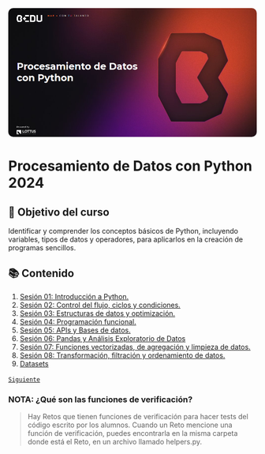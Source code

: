 <div align="center">
    <img src="Sesion-01/Imagenes/Bedu.png" alt="Sesion_01" style="border-radius: 10px;">
</div>

# Procesamiento de Datos con Python 2024

## 🎯 Objetivo del curso

Identificar y comprender los conceptos básicos de Python, incluyendo variables, tipos de datos y operadores, para aplicarlos en la creación de programas sencillos.

## 📚 Contenido

1. [Sesión 01: Introducción a Python.](Sesion-01/Readme.md)
1. [Sesión 02: Control del flujo, ciclos y condiciones.](Sesion-02/Readme.md)
1. [Sesión 03: Estructuras de datos y optimización.](Sesion-03/Readme.md)
1. [Sesión 04: Programación funcional.](Sesion-04/Readme.md)
1. [Sesión 05: APIs y Bases de datos.](Sesion-05/Readme.md)
1. [Sesión 06: Pandas y Análisis Exploratorio de Datos](Sesion-06/Readme.md)
1. [Sesión 07: Funciones vectorizadas, de agregación y limpieza de datos.](Sesion-07/Readme.md)
1. [Sesión 08: Transformación, filtración y ordenamiento de datos.](Sesion-08/Readme.md)
1. [Datasets](Datasets/Readme.md)

[`Siguiente`](Sesion-01/Readme.md)

### NOTA: ¿Qué son las funciones de verificación?

> Hay Retos que tienen funciones de verificación para hacer tests del código escrito por los alumnos. Cuando un Reto mencione una función de verificación, puedes encontrarla en la misma carpeta donde está el Reto, en un archivo llamado helpers.py.
